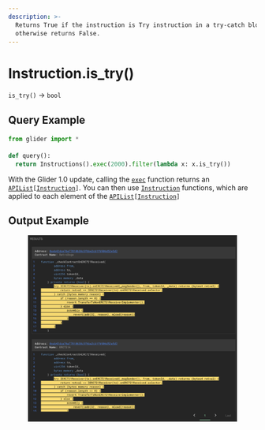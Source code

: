 ```yaml
---
description: >-
  Returns True if the instruction is Try instruction in a try-catch block,
  otherwise returns False.
---
```


# Instruction.is\_try()

`is_try()` -> `bool`

## Query Example

```python
from glider import *

def query():
  return Instructions().exec(2000).filter(lambda x: x.is_try())
```

With the Glider 1.0 update, calling the [`exec`](../instructions/instructions.exec.md) function returns an [`APIList`](../iterables/apilist.md)`[`[`Instruction`](./)`]`. You can then use [`Instruction`](./) functions, which are applied to each element of the [`APIList`](../iterables/apilist.md)`[`[`Instruction`](./)`]`

## Output Example

<figure><img src="../../.gitbook/assets/image (2) (1) (1) (1).png" alt=""><figcaption></figcaption></figure>
